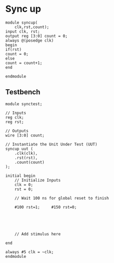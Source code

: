 # Sync up    
    module syncup(
        clk,rst,count);
    input clk, rst;
    output reg [3:0] count = 0;
    always @(posedge clk)
    begin
    if(rst)
    count = 0;
    else
    count = count+1;
    end
    
    endmodule

## Testbench


    module synctest;

	// Inputs
	reg clk;
	reg rst;

	// Outputs
	wire [3:0] count;

	// Instantiate the Unit Under Test (UUT)
	syncup uut (
		.clk(clk), 
		.rst(rst), 
		.count(count)
	);

	initial begin
		// Initialize Inputs
		clk = 0;
		rst = 0;

		// Wait 100 ns for global reset to finish
		
		#100 rst=1;		#150 rst=0;

		
		
		
        
		// Add stimulus here

	end
	
	always #5 clk = ~clk;
    endmodule


